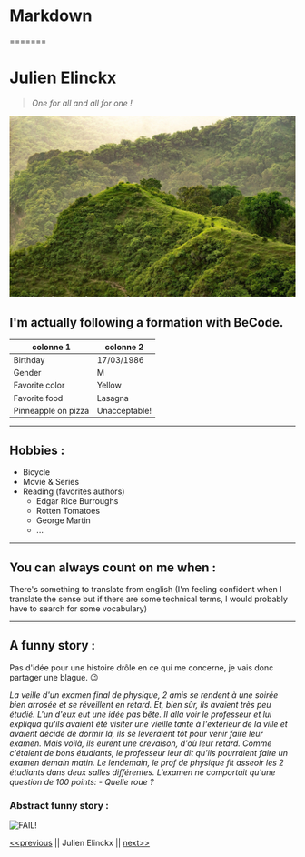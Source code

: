 # Markdown
=======
# Julien Elinckx

> *One for all and all for one !*

![Paysage](hill-6557956_1920.jpg)

## I'm actually following a formation with BeCode.

|colonne 1          |colonne 2          |
|-------------------|-------------------|
|Birthday           |17/03/1986         |
|Gender             |M                  |
|Favorite color     |Yellow             |
|Favorite food      |Lasagna            |
|Pinneapple on pizza|Unacceptable!      |

----

## Hobbies :

* Bicycle
* Movie & Series
* Reading (favorites authors)
    * Edgar Rice Burroughs
    * Rotten Tomatoes 
    * George Martin
    * ...

----

## You can always count on me when :

There's something to translate from english (I'm feeling confident when I translate the sense but if there are some technical terms, I would probably have to search for some vocabulary)

----

## A funny story :

Pas d'idée pour une histoire drôle en ce qui me concerne, je vais donc partager une blague. :wink:

*La veille d'un examen final de physique, 2 amis se rendent à une soirée bien arrosée et se réveillent en retard.*
*Et, bien sûr, ils avaient très peu étudié. L'un d'eux eut une idée pas bête.*
*Il alla voir le professeur et lui expliqua qu'ils avaient été visiter une vieille tante à l'extérieur de la ville et avaient décidé de dormir là, ils se lèveraient tôt pour venir faire leur examen.*
*Mais voilà, ils eurent une crevaison, d'où leur retard. Comme c'étaient de bons étudiants, le professeur leur dit qu'ils pourraient faire un examen demain matin.*
*Le lendemain, le prof de physique fit asseoir les 2 étudiants dans deux salles différentes. L'examen ne comportait qu'une question de 100 points:*
*- Quelle roue ?*

### Abstract funny story :

![FAIL!](https://c.tenor.com/bnB5uH0qF8gAAAAM/loose-tire-rolling.gif)


[<<previous](https://github.com/VincentDevi/challenge-markdown/blob/main/README.md) || Julien Elinckx || [next>>](https://github.com/FriquetLuca/challenge-markdown/blob/master/README.md)